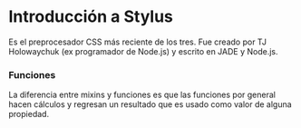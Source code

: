 # Introducción a Stylus

Es el preprocesador CSS más reciente de los tres. Fue creado por TJ Holowaychuk (ex programador de Node.js) y escrito en JADE y Node.js.


### Funciones

La diferencia entre mixins y funciones es que las funciones por general hacen cálculos y regresan un resultado que es usado como valor de alguna propiedad.
